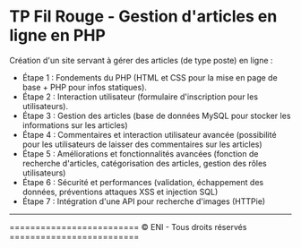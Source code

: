 # TP Fil Rouge - Gestion d'articles en ligne en PHP

Création d'un site servant à gérer des articles (de type poste) en ligne : 

* Étape 1 : Fondements du PHP (HTML et CSS pour la mise en page de base + PHP pour infos statiques). 
* Étape 2 : Interaction utilisateur (formulaire d'inscription pour les utilisateurs). 
* Étape 3 : Gestion des articles (base de données MySQL pour stocker les informations sur les articles) 
* Étape 4 : Commentaires et interaction utilisateur avancée (possibilité pour les utilisateurs de laisser des commentaires sur les articles)
* Étape 5 : Améliorations et fonctionnalités avancées (fonction de recherche d'articles, catégorisation des articles, gestion des rôles utilisateurs)
* Étape 6 : Sécurité et performances (validation, échappement des données, préventions attaques XSS et injection SQL)
* Étape 7 : Intégration d'une API pour recherche d'images (HTTPie)

---

========================= &copy; ENI - Tous droits réservés =========================
